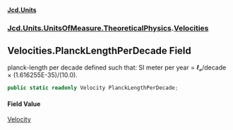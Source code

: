 #### [Jcd.Units](index 'index')
### [Jcd.Units.UnitsOfMeasure.TheoreticalPhysics](Jcd.Units.UnitsOfMeasure.TheoreticalPhysics 'Jcd.Units.UnitsOfMeasure.TheoreticalPhysics').[Velocities](Velocities 'Jcd.Units.UnitsOfMeasure.TheoreticalPhysics.Velocities')

## Velocities.PlanckLengthPerDecade Field

planck-length per decade defined such that: SI meter per year = ℓₚ/decade × (1.616255E-35)/(10.0).

```csharp
public static readonly Velocity PlanckLengthPerDecade;
```

#### Field Value
[Velocity](Velocity 'Jcd.Units.UnitTypes.Velocity')